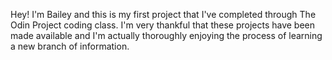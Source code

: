 Hey! I'm Bailey and this is my first project that I've completed through The Odin Project coding class. I'm very thankful that these projects have been made available and I'm actually thoroughly enjoying the process of learning a new branch of information.
